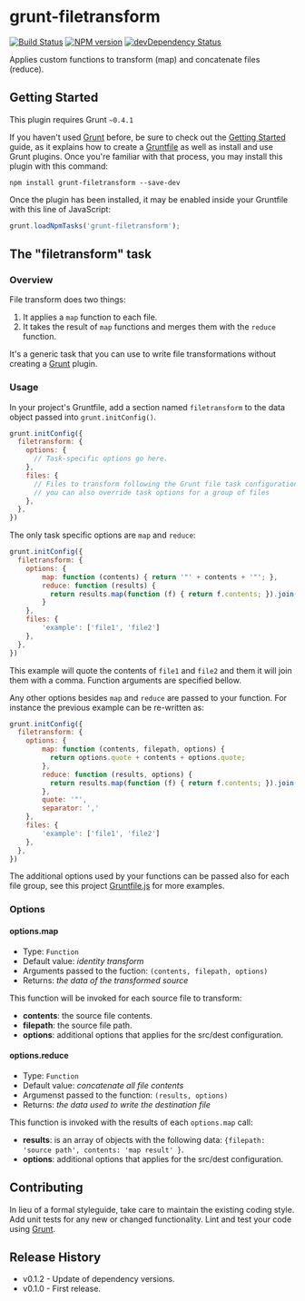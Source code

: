 # grunt-filetransform
[![Build Status](https://travis-ci.org/dfernandez79/grunt-filetransform.png)](https://travis-ci.org/dfernandez79/grunt-filetransform)
[![NPM version](https://badge.fury.io/js/grunt-filetransform.png)](http://badge.fury.io/js/grunt-filetransform)
[![devDependency Status](https://david-dm.org/dfernandez79/grunt-filetransform/dev-status.png)](https://david-dm.org/dfernandez79/grunt-filetransform)

Applies custom functions to transform (map) and concatenate files (reduce).

## Getting Started
This plugin requires Grunt `~0.4.1`

If you haven't used [Grunt] before, be sure to check out the [Getting Started](http://gruntjs.com/getting-started) guide, as it explains how to create a [Gruntfile](http://gruntjs.com/sample-gruntfile) as well as install and use Grunt plugins. Once you're familiar with that process, you may install this plugin with this command:

```shell
npm install grunt-filetransform --save-dev
```

Once the plugin has been installed, it may be enabled inside your Gruntfile with this line of JavaScript:

```js
grunt.loadNpmTasks('grunt-filetransform');
```

## The "filetransform" task

### Overview

File transform does two things:

1. It applies a `map` function to each file.
2. It takes the result of `map` functions and merges them with the `reduce` function.

It's a generic task that you can use to write file transformations without creating a [Grunt] plugin.


### Usage

In your project's Gruntfile, add a section named `filetransform` to the data object passed into `grunt.initConfig()`.

```js
grunt.initConfig({
  filetransform: {
    options: {
      // Task-specific options go here.
    },
    files: {
      // Files to transform following the Grunt file task configuration rules
      // you can also override task options for a group of files
    },
  },
})
```

The only task specific options are `map` and `reduce`:

```js
grunt.initConfig({
  filetransform: {
    options: {
        map: function (contents) { return '"' + contents + '"'; },
        reduce: function (results) {
          return results.map(function (f) { return f.contents; }).join(', ');
        }
    },
    files: {
        'example': ['file1', 'file2']
    },
  },
})
```

This example will quote the contents of `file1` and `file2` and them it will join them with a comma.
Function arguments are specified bellow.

Any other options besides `map` and `reduce` are passed to your function. For instance the previous example
can be re-written as:

```js
grunt.initConfig({
  filetransform: {
    options: {
        map: function (contents, filepath, options) {
          return options.quote + contents + options.quote;
        },
        reduce: function (results, options) {
          return results.map(function (f) { return f.contents; }).join(options.separator);
        },
        quote: '"',
        separator: ','
    },
    files: {
        'example': ['file1', 'file2']
    },
  },
})
```

The additional options used by your functions can be passed also for each file group, see this project
[Gruntfile.js] for more examples.

### Options

#### options.map

* Type: `Function`
* Default value: _identity transform_
* Arguments passed to the fuction: `(contents, filepath, options)`
* Returns: _the data of the transformed source_

This function will be invoked for each source file to transform:
* **contents**: the source file contents.
* **filepath**: the source file path.
* **options**: additional options that applies for the src/dest configuration.

#### options.reduce

* Type: `Function`
* Default value: _concatenate all file contents_
* Argumenst passed to the function: `(results, options)`
* Returns: _the data used to write the destination file_

This function is invoked with the results of each `options.map` call:
* **results**: is an array of objects with the following data: `{filepath: 'source path', contents: 'map result' }`.
* **options**: additional options that applies for the src/dest configuration.

## Contributing
In lieu of a formal styleguide, take care to maintain the existing coding style. Add unit tests for any new or changed functionality. Lint and test your code using [Grunt](http://gruntjs.com/).

## Release History
* v0.1.2 - Update of dependency versions.
* v0.1.0 - First release.

[Grunt]: http://gruntjs.com/
[Gruntfile.js]: https://github.com/dfernandez79/grunt-filetransform/blob/master/Gruntfile.js
